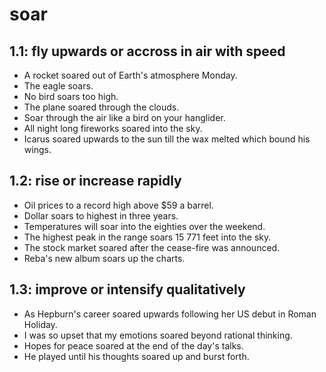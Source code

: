 # soar
## 1.1: fly upwards or accross in air with speed

  *  A rocket soared out of Earth's atmosphere Monday.
  *  The eagle soars.
  *  No bird soars too high.
  *  The plane soared through the clouds.
  *  Soar through the air like a bird on your hanglider.
  *  All night long fireworks soared into the sky.
  *  Icarus soared upwards to the sun till the wax melted which bound his wings.

## 1.2: rise or increase rapidly

  *  Oil prices to a record high above $59 a barrel.
  *  Dollar soars to highest in three years.
  *  Temperatures will soar into the eighties over the weekend.
  *  The highest peak in the range soars 15 771 feet into the sky.
  *  The stock market soared after the cease-fire was announced.
  *  Reba's new album soars up the charts.

## 1.3: improve or intensify qualitatively

  *  As Hepburn's career soared upwards following her US debut in Roman Holiday.
  *  I was so upset that my emotions soared beyond rational thinking.
  *  Hopes for peace soared at the end of the day's talks.
  *  He played until his thoughts soared up and burst forth.
